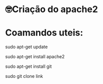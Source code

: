 #  🤓Criação do apache2
# Coamandos uteis:

sudo apt-get update

sudo apt-get install apache2

sudo apt-get install git

sudo git clone link

